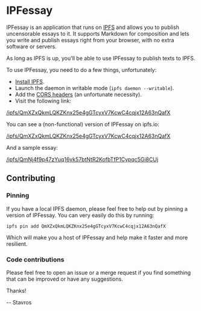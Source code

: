 IPFessay
========

IPFessay is an application that runs on [IPFS](https://ipfs.io/) and allows you
to publish uncensorable essays to it. It supports Markdown for composition and
lets you write and publish essays right from your browser, with no extra
software or servers.

As long as IPFS is up, you'll be able to use IPFessay to publish texts to IPFS.

To use IPFessay, you need to do a few things, unfortunately:

* [Install IPFS](https://ipfs.io/docs/install/).
* Launch the daemon in writable mode (`ipfs daemon --writable`).
* Add the [CORS headers](https://github.com/ipfs/js-ipfs-api#cors) (an
  unfortunate necessity).
* Visit the following link:

[/ipfs/QmXZxQkmLQKZKnx25e4gGTcyxV7KcwC4cqjx12A63nQafX](http://localhost:8080/ipfs/QmXZxQkmLQKZKnx25e4gGTcyxV7KcwC4cqjx12A63nQafX)

You can see a (non-functional) version of IPFessay on ipfs.io:

[/ipfs/QmXZxQkmLQKZKnx25e4gGTcyxV7KcwC4cqjx12A63nQafX](https://ipfs.io/ipfs/QmXZxQkmLQKZKnx25e4gGTcyxV7KcwC4cqjx12A63nQafX)

And a sample essay:

[/ipfs/QmNj4f9p47zYuq16vk57btNtR2KofbTfP1Cypqc5Gi8CUj](https://ipfs.io/ipfs/QmNj4f9p47zYuq16vk57btNtR2KofbTfP1Cypqc5Gi8CUj)


Contributing
------------

### Pinning

If you have a local IPFS daemon, please feel free to help out by pinning
a version of IPFessay. You can very easily do this by running:

~~~
ipfs pin add QmXZxQkmLQKZKnx25e4gGTcyxV7KcwC4cqjx12A63nQafX
~~~

Which will make you a host of IPFessay and help make it faster and more
resilient.


### Code contributions

Please feel free to open an issue or a merge request if you find something that
can be improved or have any suggestions.

Thanks!

-- Stavros
